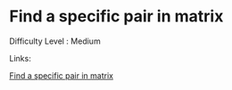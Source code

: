 # Find a specific pair in matrix

Difficulty Level : Medium

Links:

[Find a specific pair in matrix](https://www.naukri.com/code360/problems/find-a-specific-pair-in-the-matrix_1115467?topList=love-babbar-dsa-sheet-problems&utm_source=website&utm_medium=affiliate&utm_campaign=450dsatracker)